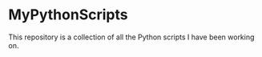 # MyPythonScripts
This repository is a collection of all the Python scripts I have been working on.
